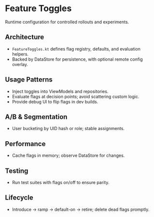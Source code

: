 # Feature Toggles

Runtime configuration for controlled rollouts and experiments.

## Architecture

- `FeatureToggles.kt` defines flag registry, defaults, and evaluation helpers.
- Backed by DataStore for persistence, with optional remote config overlay.

## Usage Patterns

- Inject toggles into ViewModels and repositories.
- Evaluate flags at decision points; avoid scattering custom logic.
- Provide debug UI to flip flags in dev builds.

## A/B & Segmentation

- User bucketing by UID hash or role; stable assignments.

## Performance

- Cache flags in memory; observe DataStore for changes.

## Testing

- Run test suites with flags on/off to ensure parity.

## Lifecycle

- Introduce → ramp → default-on → retire; delete dead flags promptly.
